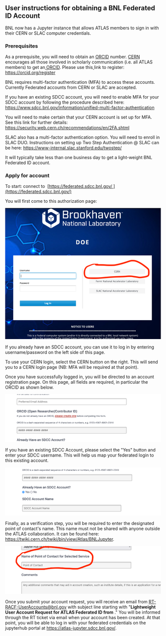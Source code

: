 ## User instructions for obtaining a BNL Federated ID Account 

BNL now has a Jupyter instance that allows ATLAS members to sign in with their CERN or SLAC computer credentials.

### Prerequisites

As a prerequisite, you will need to obtain an [ORCID](https://orcid.org) number. [CERN](https://scientific-info.cern/submit-and-publish/persistent-identifiers/orcid) encourages all those involved in scholarly communication (i.e. all ATLAS members) to get an[ ORCID](https://orcid.org). Please use this[ ](https://orcid.org/register)link to register: <https://orcid.org/register>

BNL requires multi-factor authentication (MFA) to access these accounts. Currently Federated accounts from CERN or SLAC are accepted. 

If you have an existing SDCC account, you will need to enable MFA for your SDCC account by following the procedure described here: <https://www.sdcc.bnl.gov/information/unified-multi-factor-authentication>

You will need to make certain that your CERN account is set up for MFA. See this link for further details: <https://security.web.cern.ch/recommendations/en/2FA.shtml> 

SLAC also has a multi-factor authentication option. You will need to enroll in SLAC DUO. Instructions on setting up Two Step Authentication @ SLAC can be here: <https://www-internal.slac.stanford.edu/twostep/> 



It will typically take less than one business day to get a light-weight BNL Federated ID account.

### Apply for account 

To start: connect to  [https://federated.sdcc.bnl.gov/ ](https://federated.sdcc.bnl.gov/)

You will first come to this authorization page:

![InitialSigninPage.png](InitialSigninPage.png?fileId=25551496#mimetype=image%2Fpng&hasPreview=true)

If you already have an SDCC account, you can use it to log in by entering username/password on the left side of this page.

To use your CERN login, select the CERN button on the right. This will send you to a CERN login page (NB: MFA will be required at that point).

Once you have successfully logged in, you will be directed to an account registration page. On this page, all fields are required, in particular the ORCID as shown below.

![ORCID.png](ORCID.png?fileId=25551506#mimetype=image%2Fpng&hasPreview=true)

If you have an existing SDCC Account, please select the "Yes" button and enter your SDCC username. This will help us map your federated login to this existing account.

![SDCCAccountQuestion.png](SDCCAccountQuestion.png?fileId=25551516#mimetype=image%2Fpng&hasPreview=true)

Finally, as a verification step, you will be required to enter the designated point of contact's name. This name must not be shared with anyone outside the ATLAS collaboration. It can be found here: <https://twiki.cern.ch/twiki/bin/view/Atlas/BNLJupyter>.

![PointofContact.png](PointofContact.png?fileId=25551526#mimetype=image%2Fpng&hasPreview=true)

Once you submit your account request, you will receive an email from RT-RACF-UserAccounts@bnl.gov with subject line starting with "**Lightweight User Account Request for ATLAS Federated ID from** *<your name>*." You will be informed through the RT ticket via email when your account has been created. At that point, you will be able to log in with your federated credentials on the jupyterhub portal at <https://atlas-jupyter.sdcc.bnl.gov/>.
